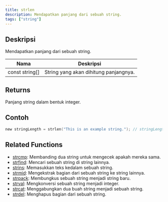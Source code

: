 ```yaml
---
title: strlen
description: Mendapatkan panjang dari sebuah string.
tags: ["string"]
---
```


<LowercaseNote />

## Deskripsi

Mendapatkan panjang dari sebuah string.

| Nama           | Deskripsi                             |
| -------------- | ------------------------------------- |
| const string[] | String yang akan dihitung panjangnya. |

## Returns

Panjang string dalam bentuk integer.

## Contoh

```c
new stringLength = strlen("This is an example string."); // stringLength menjadi 26
```

## Related Functions

- [strcmp](strcmp): Membanding dua string untuk mengecek apakah mereka sama.
- [strfind](strfind): Mencari sebuah string di string lainnya.
- [strins](strins): Memasukkan teks kedalam sebuah string.
- [strmid](strmid): Mengekstrak bagian dari sebuah string ke string lainnya.
- [strpack](strpack): Membungkus sebuah string menjadi string baru.
- [strval](strval): Mengkonversi sebuah string menjadi integer.
- [strcat](strcat): Menggabungkan dua buah string menjadi sebuah string.
- [strdel](strdel): Menghapus bagian dari sebuah string.
